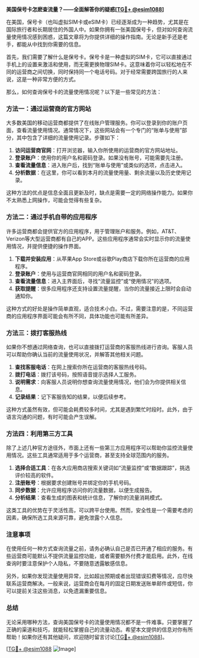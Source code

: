**美国保号卡怎麽查流量？——全面解答你的疑惑[[TG💪+ @esim1088](https://t.me/s/esim1088)]**

在美国，保号卡（也叫虚拟SIM卡或eSIM卡）已经逐渐成为一种趋势，尤其是在国际旅行者和长期居住的外国人中。如果你拥有一张美国保号卡，但对如何查询流量使用情况感到困惑，这篇文章将为你提供详细的操作指南。无论是新手还是老手，都能从中找到你需要的信息。

首先，我们需要了解什么是保号卡。保号卡是一种虚拟的SIM卡，它可以直接通过手机上的设置来激活和使用，而无需更换物理SIM卡。这意味着你可以轻松地在不同的运营商之间切换，同时保持同一个电话号码。对于经常需要跨国旅行的人来说，这是一种非常方便的方式。

那么，如何查询保号卡的流量使用情况呢？以下是一些常见的方法：

### 方法一：通过运营商的官方网站

大多数美国的移动运营商都提供了在线账户管理服务。你可以登录到你的账户页面，查看流量使用情况。通常情况下，这些网站会有一个专门的“账单与使用”部分，其中包含了详细的流量使用记录。步骤如下：

1. **访问运营商官网**：打开浏览器，输入你所使用的运营商的官方网站地址。
2. **登录账户**：使用你的用户名和密码登录。如果没有账号，可能需要先注册。
3. **查看流量信息**：进入账户后，找到“账单与使用”或类似的选项，点击进入。
4. **分析数据**：在这里，你可以看到本月的流量使用量、剩余流量以及历史使用记录。

这种方法的优点是信息全面且更新及时，缺点是需要一定的网络操作能力。如果你不太熟悉上网操作，可能会觉得有些复杂。

### 方法二：通过手机自带的应用程序

许多运营商都会提供官方的应用程序，用于管理账户和服务。例如，AT&T、Verizon等大型运营商都有自己的APP。这些应用程序通常会实时显示你的流量使用情况，并提供便捷的操作界面。

1. **下载并安装应用**：从苹果App Store或谷歌Play商店下载你所在运营商的应用程序。
2. **登录账户**：使用与运营商官网相同的用户名和密码登录。
3. **查看流量信息**：进入主界面后，寻找“流量监控”或“使用情况”的选项。
4. **获取提醒**：很多应用程序还支持设置流量提醒，当你的流量接近上限时会自动通知你。

这种方式的好处是操作简单直观，适合技术小白。不过，需要注意的是，不同运营商的应用程序界面可能会有所不同，具体功能也可能有所差异。

### 方法三：拨打客服热线

如果你不想通过网络查询，也可以直接拨打运营商的客服热线进行咨询。客服人员可以帮助你确认当前的流量使用状况，并解答其他相关问题。

1. **查找客服电话**：在网上搜索你所在运营商的客服热线号码。
2. **拨打电话**：拨打该号码，按照语音提示选择人工服务。
3. **说明需求**：向客服人员说明你想查询流量使用情况，他们会为你提供相关信息。
4. **记录结果**：记下客服告知的结果，以便后续参考。

这种方式虽然有效，但可能会耗费较多时间，尤其是遇到繁忙时段时。此外，由于语言沟通的问题，有时可能会产生误解。

### 方法四：利用第三方工具

除了上述几种官方途径外，市面上还有一些第三方应用程序可以帮助你监控流量使用情况。这些工具通常适用于多个运营商，甚至支持全球范围内的服务。

1. **选择合适工具**：在各大应用商店搜索关键词如“流量监控”或“数据跟踪”，挑选评价较高的软件。
2. **注册账号**：根据要求创建账号并绑定你的手机号码。
3. **同步数据**：允许应用程序访问你的流量数据，以便生成报告。
4. **分析结果**：查看生成的图表和统计信息，了解你的流量消耗模式。

这类工具的优势在于灵活性高，可以跨平台使用。然而，安全性是一个需要考虑的因素，确保所选工具来源可靠，避免泄露个人信息。

### 注意事项

在使用任何一种方式查询流量之前，请务必确认自己是否已开通了相应的服务。有些运营商可能默认不提供流量监控功能，或者需要额外付费才能启用。此外，在线查询时要注意保护个人隐私，不要随意透露敏感信息。

另外，如果你发现流量使用异常，比如超出预期或者出现错误扣费等情况，应尽快联系运营商解决。一般来说，运营商会在每月的固定日期发送账单邮件或短信，你可以提前关注这些消息，以免遗漏重要信息。

### 总结

无论采用哪种方法，查询美国保号卡的流量使用情况都不是一件难事。只要掌握了正确的渠道和技巧，就能轻松掌握自己的流量动态。希望本文提供的信息对你有所帮助！如果你还有其他疑问，欢迎随时留言讨论[[TG💪+ @esim1088](https://t.me/s/esim1088)]。

[[TG💪+ @esim1088](https://t.me/s/esim1088) ![Image](https://i.postimg.cc/4NQfJmqS/Snipaste-2025-05-13-00-14-12.png)]